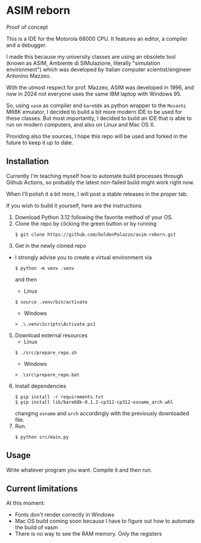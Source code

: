 # ASIM reborn

Proof of concept

This is a IDE for the Motorola 68000 CPU. It features an editor, a compiler
and a debugger.

I made this because my university classes are using an obsolete tool (known
as ASIM, Ambiente di SIMulazione, literally "simulation environment") which was
developed by Italian computer scientist/engineer Antonino Mazzeo.

With the utmost respect for prof. Mazzeo, ASIM was developed in 1996, and now in
2024 not everyone uses the same IBM laptop with Windows 95.

So, using `vasm` as compiler and `bare68k` as python wrapper to the `Musashi`
M68K emulator, I decided to build a bit more modern IDE to be used for these
classes. But most importantly, I decided to build an IDE that is able to run
on modern computers, and also on Linux and Mac OS X.

Providing also the sources, I hope this repo will be used and forked in the
future to keep it up to date.

## Installation

Currently I'm teaching myself how to automate build processes through
Github Actions, so probably the latest non-failed build might work right now.

When I'll polish it a bit more, I will post a stable releases in the proper tab.

If you wish to build it yourself, here are the instructions

1. Download Python 3.12 following the favorite method of your OS.
2. Clone the repo by clicking the green button or by running
   ```
   $ git clone https://github.com/GoldenPalazzo/asim-reborn.git
   ```
3. Get in the newly cloned repo
  
  - I strongly advise you to create a virtual environment via
    ```
    $ python -m venv .venv
    ```
    and then
    
    - Linux
    ```
    $ source .venv/bin/activate
    ```
    - Windows
    ```
    > .\.venv\Scripts\Activate.ps1
    ```
5. Download external resources
    - Linux
    ```
    $ ./src/prepare_repo.sh
    ```
    - Windows
    ```
    > .\src\prepare_repo.bat
    ```
4. Install dependencies
   ```
   $ pip install -r requirements.txt
   $ pip install lib/bare68k-0.1.2-cp312-cp312-osname_arch.whl
   ```
   changing `osname` and `arch` accordingly with the previously downloaded file.
6. Run.
   ```
   $ python src/main.py
   ```

## Usage

Write whatever program you want. Compile it and then run.

## Current limitations

At this moment:
- Fonts don't render correctly in Windows
- Mac OS build coming soon because I have to figure out how to automate the build
  of vasm
- There is no way to see the RAM memory. Only the registers
